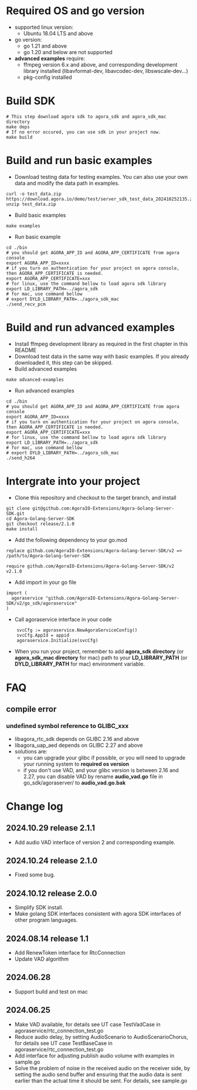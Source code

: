 # Required OS and go version
- supported linux version: 
  - Ubuntu 18.04 LTS and above
- go version:
  - go 1.21 and above
  - go 1.20 and below are not supported
- **advanced examples** require:
  - ffmpeg version 6.x and above, and corresponding development library installed (libavformat-dev, libavcodec-dev, libswscale-dev...)
  - pkg-config installed

# Build SDK
```
# This step download agora sdk to agora_sdk and agora_sdk_mac directory
make deps
# If no error occured, you can use sdk in your project now.
make build
```

# Build and run basic examples
- Download testing data for testing examples. You can also use your own data and modify the data path in examples.
```
curl -o test_data.zip https://download.agora.io/demo/test/server_sdk_test_data_202410252135.zip
unzip test_data.zip
```
- Build basic examples
```
make examples
```
- Run basic example
```
cd ./bin
# you should get AGORA_APP_ID and AGORA_APP_CERTIFICATE from agora console
export AGORA_APP_ID=xxxx
# if you turn on authentication for your project on agora console, then AGORA_APP_CERTIFICATE is needed.
export AGORA_APP_CERTIFICATE=xxx
# for linux, use the command bellow to load agora sdk library
export LD_LIBRARY_PATH=../agora_sdk
# for mac, use command bellow
# export DYLD_LIBRARY_PATH=../agora_sdk_mac
./send_recv_pcm
```

# Build and run advanced examples
- Install ffmpeg development library as required in the first chapter in this README
- Download test data in the same way with basic examples. If you already downloaded it, this step can be skipped.
- Build advanced examples
```
make advanced-examples
```
- Run advanced examples
```
cd ./bin
# you should get AGORA_APP_ID and AGORA_APP_CERTIFICATE from agora console
export AGORA_APP_ID=xxxx
# if you turn on authentication for your project on agora console, then AGORA_APP_CERTIFICATE is needed.
export AGORA_APP_CERTIFICATE=xxx
# for linux, use the command bellow to load agora sdk library
export LD_LIBRARY_PATH=../agora_sdk
# for mac, use command bellow
# export DYLD_LIBRARY_PATH=../agora_sdk_mac
./send_h264
```

# Intergrate into your project
- Clone this repository and checkout to the target branch, and install
```
git clone git@github.com:AgoraIO-Extensions/Agora-Golang-Server-SDK.git
cd Agora-Golang-Server-SDK
git checkout release/2.1.0
make install
```
- Add the following dependency to your go.mod
```
replace github.com/AgoraIO-Extensions/Agora-Golang-Server-SDK/v2 => /path/to/Agora-Golang-Server-SDK

require github.com/AgoraIO-Extensions/Agora-Golang-Server-SDK/v2 v2.1.0
```
- Add import in your go file
```
import (
  agoraservice "github.com/AgoraIO-Extensions/Agora-Golang-Server-SDK/v2/go_sdk/agoraservice"
)
```
- Call agoraservice interface in your code
```
	svcCfg := agoraservice.NewAgoraServiceConfig()
	svcCfg.AppId = appid
	agoraservice.Initialize(svcCfg)
```
- When you run your project, remember to add **agora_sdk directory** (or **agora_sdk_mac directory** for mac) path to your **LD_LIBRARY_PATH** (or **DYLD_LIBRARY_PATH** for mac) environment variable.


# FAQ
## compile error
### undefined symbol reference to GLIBC_xxx
- libagora_rtc_sdk depends on GLIBC 2.16 and above
- libagora_uap_aed depends on GLIBC 2.27 and above
- solutions are:
  - you can upgrade your glibc if possible, or you will need to upgrade your running system to **required os version**
  - if you don't use VAD, and your glibc version is between 2.16 and 2.27, you can disable VAD by rename **audio_vad.go** file in go_sdk/agoraserver/ to **audio_vad.go.bak**

# Change log
## 2024.10.29 release 2.1.1
- Add audio VAD interface of version 2 and corresponding example.
## 2024.10.24 release 2.1.0
- Fixed some bug.
## 2024.10.12 release 2.0.0
- Simplify SDK install.
- Make golang SDK interfaces consistent with agora SDK interfaces of other program languages.
## 2024.08.14 release 1.1
- Add RenewToken interface for RtcConnection
- Update VAD algorithm
## 2024.06.28
- Support build and test on mac
## 2024.06.25
- Make VAD available, for details see UT case TestVadCase in agoraservice/rtc_connection_test.go
- Reduce audio delay, by setting AudioScenario to AudioScenarioChorus, for details see UT case TestBaseCase in agoraservice/rtc_connection_test.go
- Add interface for adjusting publish audio volume with examples in sample.go
- Solve the problem of noise in the received audio on the receiver side, by setting the audio send buffer and ensuring that the audio data is sent earlier than the actual time it should be sent. For details, see sample.go
